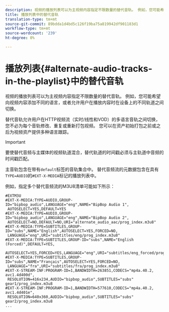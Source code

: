 ```yaml
---
description: 视频的播放列表可以为主视频内容指定不限数量的替代音轨。 例如，您可能希望向视频内容添加不同的语言，或者允许用户在播放内容时在设备上的不同轨道之间切换。
title: 播放列表中的替代音轨
translation-type: tm+mt
source-git-commit: 89bdda1d4bd5c126f19ba75a819942df901183d1
workflow-type: tm+mt
source-wordcount: '239'
ht-degree: 0%

---
```



# 播放列表{#alternate-audio-tracks-in-the-playlist}中的替代音轨

视频的播放列表可以为主视频内容指定不限数量的替代音轨。 例如，您可能希望向视频内容添加不同的语言，或者允许用户在播放内容时在设备上的不同轨道之间切换。

替代音轨允许用户在HTTP视频流（实时/线性和VOD）的多语言音轨之间切换，您不必为每个音轨修改、重复或重新打包视频。 您可以在资产初始打包之前或之后为视频资产提供多种语言跟踪。

>[!IMPORTANT]
>
>要使替代音频与主媒体的视频轨道混合，替代轨道的时间戳必须与主轨道中音频的时间戳匹配。

主音轨包含在带有`default`标签的音轨集合中。 替代音频流的元数据包含在具有`TYPE=AUDIO`的`#EXT-X-MEDIA`标记的播放列表中。

例如，指定多个替代音频流的M3U8清单可能如下所示：

```
#EXTM3U
#EXT-X-MEDIA:TYPE=AUDIO,GROUP-ID="bipbop_audio",LANGUAGE="eng",NAME="BipBop Audio 1",
 AUTOSELECT=YES,DEFAULT=YES
#EXT-X-MEDIA:TYPE=AUDIO,GROUP-ID="bipbop_audio",LANGUAGE="eng",NAME="BipBop Audio 2",
 AUTOSELECT=NO,DEFAULT=NO,URI="alternate_audio_aac/prog_index.m3u8"
#EXT-X-MEDIA:TYPE=SUBTITLES,GROUP-ID="subs",NAME="English",AUTOSELECT=YES,FORCED=NO,
 LANGUAGE="eng",URI="subtitles/eng/prog_index.m3u8"
#EXT-X-MEDIA:TYPE=SUBTITLES,GROUP-ID="subs",NAME="English (Forced)",DEFAULT=YES,
 AUTOSELECT=YES,FORCED=YES,LANGUAGE="eng",URI="subtitles/eng_forced/prog_index.m3u8"
#EXT-X-MEDIA:TYPE=SUBTITLES,GROUP-ID="subs",NAME="Français",AUTOSELECT=YES,FORCED=NO,
 LANGUAGE="fra",URI="subtitles/fra/prog_index.m3u8"
#EXT-X-STREAM-INF:PROGRAM-ID=1,BANDWIDTH=263851,CODECS="mp4a.40.2, avc1.4d400d",
 RESOLUTION=416x234,AUDIO="bipbop_audio",SUBTITLES="subs" 
gear1/prog_index.m3u8
#EXT-X-STREAM-INF:PROGRAM-ID=1,BANDWIDTH=577610,CODECS="mp4a.40.2, avc1.4d401e",
 RESOLUTION=640x360,AUDIO="bipbop_audio",SUBTITLES="subs"
gear2/prog_index.m3u8
...
```

